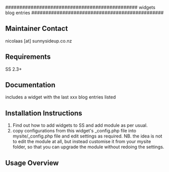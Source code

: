 ###############################################
widgets blog entries
###############################################

Maintainer Contact
-----------------------------------------------
nicolaas [at] sunnysideup.co.nz

Requirements
-----------------------------------------------
SS 2.3+


Documentation
-----------------------------------------------
includes a widget with the last xxx blog
entries listed


Installation Instructions
-----------------------------------------------
1. Find out how to add widgets to SS and add module as per usual.
2. copy configurations from this widget's _config.php file
into mysite/_config.php file and edit settings as required.
NB. the idea is not to edit the module at all, but instead customise
it from your mysite folder, so that you can upgrade the module without redoing the settings.


Usage Overview
-----------------------------------------------





